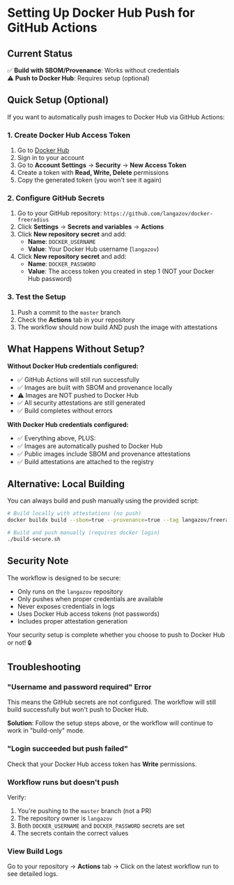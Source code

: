 # Setting Up Docker Hub Push for GitHub Actions

## Current Status
✅ **Build with SBOM/Provenance**: Works without credentials  
⚠️ **Push to Docker Hub**: Requires setup (optional)

## Quick Setup (Optional)

If you want to automatically push images to Docker Hub via GitHub Actions:

### 1. Create Docker Hub Access Token
1. Go to [Docker Hub](https://hub.docker.com/)
2. Sign in to your account
3. Go to **Account Settings** → **Security** → **New Access Token**
4. Create a token with **Read, Write, Delete** permissions
5. Copy the generated token (you won't see it again)

### 2. Configure GitHub Secrets
1. Go to your GitHub repository: `https://github.com/langazov/docker-freeradius`
2. Click **Settings** → **Secrets and variables** → **Actions**
3. Click **New repository secret** and add:
   - **Name**: `DOCKER_USERNAME`
   - **Value**: Your Docker Hub username (`langazov`)
4. Click **New repository secret** and add:
   - **Name**: `DOCKER_PASSWORD` 
   - **Value**: The access token you created in step 1 (NOT your Docker Hub password)

### 3. Test the Setup
1. Push a commit to the `master` branch
2. Check the **Actions** tab in your repository
3. The workflow should now build AND push the image with attestations

## What Happens Without Setup?

**Without Docker Hub credentials configured:**
- ✅ GitHub Actions will still run successfully
- ✅ Images are built with SBOM and provenance locally
- ⚠️ Images are NOT pushed to Docker Hub
- ✅ All security attestations are still generated
- ✅ Build completes without errors

**With Docker Hub credentials configured:**
- ✅ Everything above, PLUS:
- ✅ Images are automatically pushed to Docker Hub
- ✅ Public images include SBOM and provenance attestations
- ✅ Build attestations are attached to the registry

## Alternative: Local Building

You can always build and push manually using the provided script:

```bash
# Build locally with attestations (no push)
docker buildx build --sbom=true --provenance=true --tag langazov/freeradius:latest .

# Build and push manually (requires docker login)
./build-secure.sh
```

## Security Note

The workflow is designed to be secure:
- Only runs on the `langazov` repository
- Only pushes when proper credentials are available  
- Never exposes credentials in logs
- Uses Docker Hub access tokens (not passwords)
- Includes proper attestation generation

Your security setup is complete whether you choose to push to Docker Hub or not! 🔒

## Troubleshooting

### "Username and password required" Error
This means the GitHub secrets are not configured. The workflow will still build successfully but won't push to Docker Hub.

**Solution**: Follow the setup steps above, or the workflow will continue to work in "build-only" mode.

### "Login succeeded but push failed" 
Check that your Docker Hub access token has **Write** permissions.

### Workflow runs but doesn't push
Verify:
1. You're pushing to the `master` branch (not a PR)
2. The repository owner is `langazov`
3. Both `DOCKER_USERNAME` and `DOCKER_PASSWORD` secrets are set
4. The secrets contain the correct values

### View Build Logs  
Go to your repository → **Actions** tab → Click on the latest workflow run to see detailed logs.
